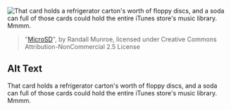 ![That card holds a refrigerator carton's worth of floppy discs, and a soda can full of those cards could hold the entire iTunes store's music library. Mmmm.](https://imgs.xkcd.com/comics/microsd.png)
> "[MicroSD](https://xkcd.com/691/)", by Randall Munroe, licensed under Creative Commons Attribution-NonCommercial 2.5 License

## Alt Text
That card holds a refrigerator carton's worth of floppy discs, and a soda can full of those cards could hold the entire iTunes store's music library. Mmmm.
